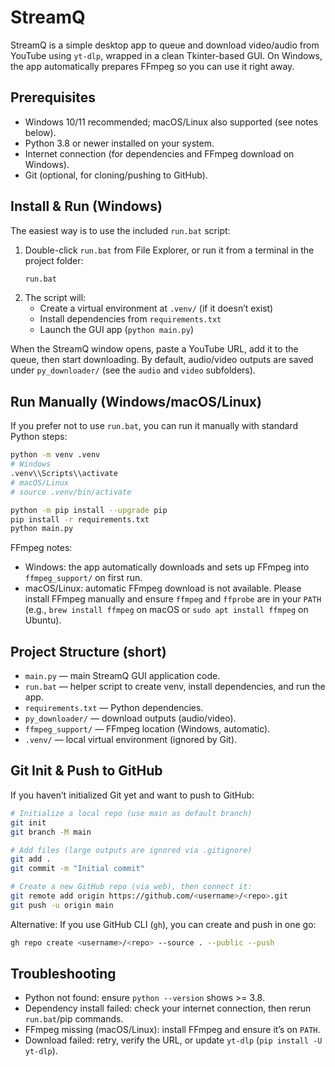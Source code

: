 # StreamQ

StreamQ is a simple desktop app to queue and download video/audio from YouTube using `yt-dlp`, wrapped in a clean Tkinter-based GUI. On Windows, the app automatically prepares FFmpeg so you can use it right away.

## Prerequisites
- Windows 10/11 recommended; macOS/Linux also supported (see notes below).
- Python 3.8 or newer installed on your system.
- Internet connection (for dependencies and FFmpeg download on Windows).
- Git (optional, for cloning/pushing to GitHub).

## Install & Run (Windows)

The easiest way is to use the included `run.bat` script:

1. Double-click `run.bat` from File Explorer, or run it from a terminal in the project folder:
   ```bat
   run.bat
   ```
2. The script will:
   - Create a virtual environment at `.venv/` (if it doesn’t exist)
   - Install dependencies from `requirements.txt`
   - Launch the GUI app (`python main.py`)

When the StreamQ window opens, paste a YouTube URL, add it to the queue, then start downloading. By default, audio/video outputs are saved under `py_downloader/` (see the `audio` and `video` subfolders).

## Run Manually (Windows/macOS/Linux)

If you prefer not to use `run.bat`, you can run it manually with standard Python steps:

```bash
python -m venv .venv
# Windows
.venv\\Scripts\\activate
# macOS/Linux
# source .venv/bin/activate

python -m pip install --upgrade pip
pip install -r requirements.txt
python main.py
```

FFmpeg notes:
- Windows: the app automatically downloads and sets up FFmpeg into `ffmpeg_support/` on first run.
- macOS/Linux: automatic FFmpeg download is not available. Please install FFmpeg manually and ensure `ffmpeg` and `ffprobe` are in your `PATH` (e.g., `brew install ffmpeg` on macOS or `sudo apt install ffmpeg` on Ubuntu).

## Project Structure (short)
- `main.py` — main StreamQ GUI application code.
- `run.bat` — helper script to create venv, install dependencies, and run the app.
- `requirements.txt` — Python dependencies.
- `py_downloader/` — download outputs (audio/video).
- `ffmpeg_support/` — FFmpeg location (Windows, automatic).
- `.venv/` — local virtual environment (ignored by Git).

## Git Init & Push to GitHub

If you haven’t initialized Git yet and want to push to GitHub:

```bash
# Initialize a local repo (use main as default branch)
git init
git branch -M main

# Add files (large outputs are ignored via .gitignore)
git add .
git commit -m "Initial commit"

# Create a new GitHub repo (via web), then connect it:
git remote add origin https://github.com/<username>/<repo>.git
git push -u origin main
```

Alternative: If you use GitHub CLI (`gh`), you can create and push in one go:

```bash
gh repo create <username>/<repo> --source . --public --push
```

## Troubleshooting
- Python not found: ensure `python --version` shows >= 3.8.
- Dependency install failed: check your internet connection, then rerun `run.bat`/pip commands.
- FFmpeg missing (macOS/Linux): install FFmpeg and ensure it’s on `PATH`.
- Download failed: retry, verify the URL, or update `yt-dlp` (`pip install -U yt-dlp`).
